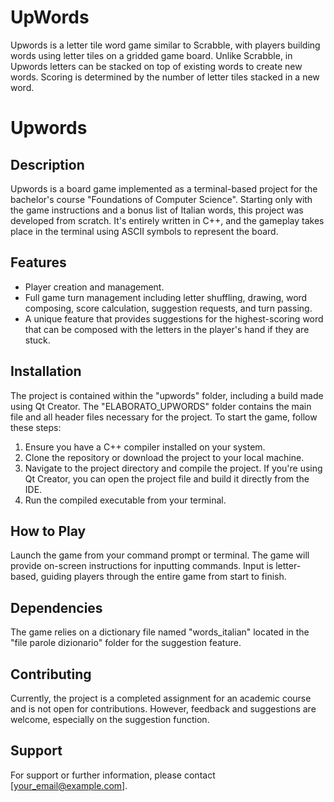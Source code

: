 # UpWords
Upwords is a letter tile word game similar to Scrabble, with players building words using letter tiles on a gridded game board. Unlike Scrabble, in Upwords letters can be stacked on top of existing words to create new words. Scoring is determined by the number of letter tiles stacked in a new word.

# Upwords

## Description
Upwords is a board game implemented as a terminal-based project for the bachelor's course "Foundations of Computer Science". Starting only with the game instructions and a bonus list of Italian words, this project was developed from scratch. It's entirely written in C++, and the gameplay takes place in the terminal using ASCII symbols to represent the board.

## Features
- Player creation and management.
- Full game turn management including letter shuffling, drawing, word composing, score calculation, suggestion requests, and turn passing.
- A unique feature that provides suggestions for the highest-scoring word that can be composed with the letters in the player's hand if they are stuck.

## Installation
The project is contained within the "upwords" folder, including a build made using Qt Creator. The "ELABORATO_UPWORDS" folder contains the main file and all header files necessary for the project.
To start the game, follow these steps:
1. Ensure you have a C++ compiler installed on your system.
2. Clone the repository or download the project to your local machine.
3. Navigate to the project directory and compile the project. If you're using Qt Creator, you can open the project file and build it directly from the IDE.
4. Run the compiled executable from your terminal.

## How to Play
Launch the game from your command prompt or terminal. The game will provide on-screen instructions for inputting commands. Input is letter-based, guiding players through the entire game from start to finish.

## Dependencies
The game relies on a dictionary file named "words_italian" located in the "file parole dizionario" folder for the suggestion feature.

## Contributing
Currently, the project is a completed assignment for an academic course and is not open for contributions. However, feedback and suggestions are welcome, especially on the suggestion function.

## Support
For support or further information, please contact [your_email@example.com].
